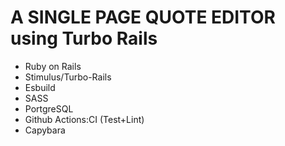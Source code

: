 # A SINGLE PAGE QUOTE EDITOR using Turbo Rails

- Ruby on Rails
- Stimulus/Turbo-Rails
- Esbuild
- SASS
- PortgreSQL
- Github Actions:CI (Test+Lint)
- Capybara
